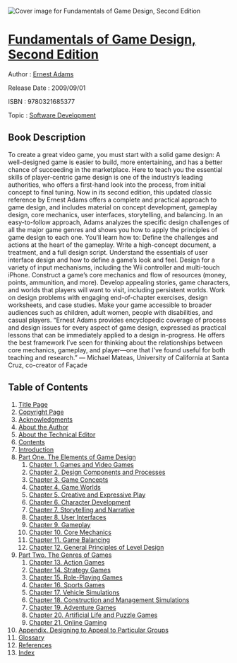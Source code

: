 ![Cover image for Fundamentals of Game Design, Second Edition](https://imgdetail.ebookreading.net/cover/cover/software_development/EB9780321685377.jpg)

[Fundamentals of Game Design, Second Edition](https://ebookreading.net/view/book/Fundamentals+of+Game+Design%2C+Second+Edition-EB9780321685377_1.html "Fundamentals of Game Design, Second Edition")
====================================================================================================================

Author : [Ernest Adams](https://ebookreading.net/search/author/Ernest+Adams)

Release Date : 2009/09/01

ISBN : 9780321685377

Topic : [Software Development](https://ebookreading.net/search/category/software-development)

Book Description
-----------------

To create a great video game, you must start with a solid game design: A well-designed game is easier to build, more entertaining, and has a better chance of succeeding in the marketplace. Here to teach you the essential skills of player-centric game design is one of the industry’s leading authorities, who offers a first-hand look into the process, from initial concept to final tuning.  Now in its second edition, this updated classic reference by Ernest Adams offers a complete and practical approach to game design, and includes material on concept development, gameplay design, core mechanics, user interfaces, storytelling, and balancing. In an easy-to-follow approach, Adams analyzes the specific design challenges of all the major game genres and shows you how to apply the principles of game design to each one. You’ll learn how to:
Define the challenges and actions at the heart of the gameplay.
Write a high-concept document, a treatment, and a full design script.
Understand the essentials of user interface design and how to define a game’s look and feel.
Design for a variety of input mechanisms, including the Wii controller and multi-touch iPhone.
Construct a game’s core mechanics and flow of resources (money, points, ammunition, and more).
Develop appealing stories, game characters, and worlds that players will want to visit, including persistent worlds.
Work on design problems with engaging end-of-chapter exercises, design worksheets, and case studies.
Make your game accessible to broader audiences such as children, adult women, people with disabilities, and casual players.
 “Ernest Adams provides encyclopedic coverage of process and design issues for every aspect of game design, expressed as practical lessons that can be immediately applied to a design in-progress. He offers the best framework I’ve seen for thinking about the relationships between core mechanics, gameplay, and player—one that I’ve found useful for both teaching and research.” — Michael Mateas, University of California at Santa Cruz, co-creator of Façade
              
Table of Contents
-----------------

1. [Title Page](https://ebookreading.net/view/book/Fundamentals+of+Game+Design%2C+Second+Edition-EB9780321685377_2.html)
1. [Copyright Page](https://ebookreading.net/view/book/Fundamentals+of+Game+Design%2C+Second+Edition-EB9780321685377_3.html)
1. [Acknowledgments](https://ebookreading.net/view/book/Fundamentals+of+Game+Design%2C+Second+Edition-EB9780321685377_6.html)
1. [About the Author](https://ebookreading.net/view/book/Fundamentals+of+Game+Design%2C+Second+Edition-EB9780321685377_7.html)
1. [About the Technical Editor](https://ebookreading.net/view/book/Fundamentals+of+Game+Design%2C+Second+Edition-EB9780321685377_8.html)
1. [Contents](https://ebookreading.net/view/book/Fundamentals+of+Game+Design%2C+Second+Edition-EB9780321685377_9.html#toc)
1. [Introduction](https://ebookreading.net/view/book/Fundamentals+of+Game+Design%2C+Second+Edition-EB9780321685377_10.html)
1. [Part One. The Elements of Game Design](https://ebookreading.net/view/book/Fundamentals+of+Game+Design%2C+Second+Edition-EB9780321685377_11.html)
    1. [Chapter 1. Games and Video Games](https://ebookreading.net/view/book/Fundamentals+of+Game+Design%2C+Second+Edition-EB9780321685377_12.html)
    1. [Chapter 2. Design Components and Processes](https://ebookreading.net/view/book/Fundamentals+of+Game+Design%2C+Second+Edition-EB9780321685377_13.html)
    1. [Chapter 3. Game Concepts](https://ebookreading.net/view/book/Fundamentals+of+Game+Design%2C+Second+Edition-EB9780321685377_14.html)
    1. [Chapter 4. Game Worlds](https://ebookreading.net/view/book/Fundamentals+of+Game+Design%2C+Second+Edition-EB9780321685377_15.html)
    1. [Chapter 5. Creative and Expressive Play](https://ebookreading.net/view/book/Fundamentals+of+Game+Design%2C+Second+Edition-EB9780321685377_16.html)
    1. [Chapter 6. Character Development](https://ebookreading.net/view/book/Fundamentals+of+Game+Design%2C+Second+Edition-EB9780321685377_17.html)
    1. [Chapter 7. Storytelling and Narrative](https://ebookreading.net/view/book/Fundamentals+of+Game+Design%2C+Second+Edition-EB9780321685377_18.html)
    1. [Chapter 8. User Interfaces](https://ebookreading.net/view/book/Fundamentals+of+Game+Design%2C+Second+Edition-EB9780321685377_19.html)
    1. [Chapter 9. Gameplay](https://ebookreading.net/view/book/Fundamentals+of+Game+Design%2C+Second+Edition-EB9780321685377_20.html)
    1. [Chapter 10. Core Mechanics](https://ebookreading.net/view/book/Fundamentals+of+Game+Design%2C+Second+Edition-EB9780321685377_21.html)
    1. [Chapter 11. Game Balancing](https://ebookreading.net/view/book/Fundamentals+of+Game+Design%2C+Second+Edition-EB9780321685377_22.html)
    1. [Chapter 12. General Principles of Level Design](https://ebookreading.net/view/book/Fundamentals+of+Game+Design%2C+Second+Edition-EB9780321685377_23.html)
1. [Part Two. The Genres of Games](https://ebookreading.net/view/book/Fundamentals+of+Game+Design%2C+Second+Edition-EB9780321685377_24.html)
    1. [Chapter 13. Action Games](https://ebookreading.net/view/book/Fundamentals+of+Game+Design%2C+Second+Edition-EB9780321685377_25.html)
    1. [Chapter 14. Strategy Games](https://ebookreading.net/view/book/Fundamentals+of+Game+Design%2C+Second+Edition-EB9780321685377_26.html)
    1. [Chapter 15. Role-Playing Games](https://ebookreading.net/view/book/Fundamentals+of+Game+Design%2C+Second+Edition-EB9780321685377_27.html)
    1. [Chapter 16. Sports Games](https://ebookreading.net/view/book/Fundamentals+of+Game+Design%2C+Second+Edition-EB9780321685377_28.html)
    1. [Chapter 17. Vehicle Simulations](https://ebookreading.net/view/book/Fundamentals+of+Game+Design%2C+Second+Edition-EB9780321685377_29.html)
    1. [Chapter 18. Construction and Management Simulations](https://ebookreading.net/view/book/Fundamentals+of+Game+Design%2C+Second+Edition-EB9780321685377_30.html)
    1. [Chapter 19. Adventure Games](https://ebookreading.net/view/book/Fundamentals+of+Game+Design%2C+Second+Edition-EB9780321685377_31.html)
    1. [Chapter 20. Artificial Life and Puzzle Games](https://ebookreading.net/view/book/Fundamentals+of+Game+Design%2C+Second+Edition-EB9780321685377_32.html)
    1. [Chapter 21. Online Gaming](https://ebookreading.net/view/book/Fundamentals+of+Game+Design%2C+Second+Edition-EB9780321685377_33.html)
1. [Appendix. Designing to Appeal to Particular Groups](https://ebookreading.net/view/book/Fundamentals+of+Game+Design%2C+Second+Edition-EB9780321685377_34.html)
1. [Glossary](https://ebookreading.net/view/book/Fundamentals+of+Game+Design%2C+Second+Edition-EB9780321685377_35.html)
1. [References](https://ebookreading.net/view/book/Fundamentals+of+Game+Design%2C+Second+Edition-EB9780321685377_36.html)
1. [Index](https://ebookreading.net/view/book/Fundamentals+of+Game+Design%2C+Second+Edition-EB9780321685377_37.html)
